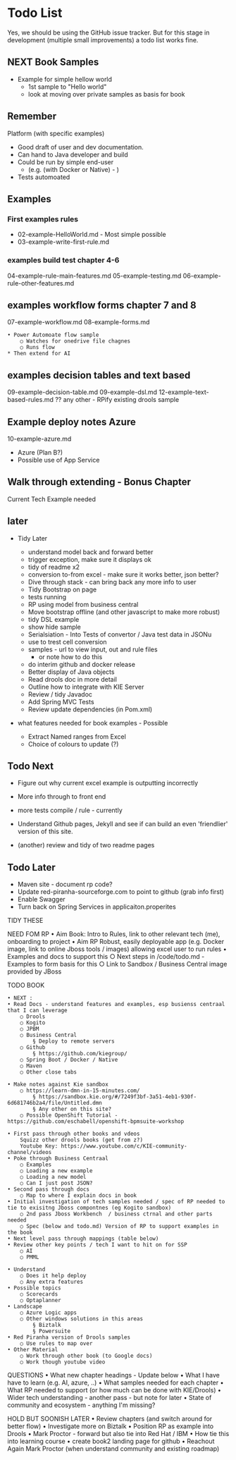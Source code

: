 # Todo List

Yes, we should be using the GitHub issue tracker. But for this stage in development (multiple small improvements) a todo list works fine.

## NEXT Book Samples

* Example for simple hellow world
  * 1st sample to "Hello world"
  * look at moving over private samples as basis for book

## Remember

Platform (with specific examples)

* Good draft of user and dev documentation.
* Can hand to Java developer and build
* Could be run by simple end-user
  * (e.g. (with Docker or Native) - )
* Tests automoated

## Examples

### First examples rules

* 02-example-HelloWorld.md - Most simple possible
* 03-example-write-first-rule.md


### examples build test chapter 4-6

04-example-rule-main-features.md
05-example-testing.md
06-example-rule-other-features.md

## examples workflow forms chapter 7 and 8
07-example-workflow.md
08-example-forms.md

	• Power Automoate flow sample
		○ Watches for onedrive file chagnes
		○ Runs flow
	* Then extend for AI 

## examples decision tables and text based

09-example-decision-table.md
09-example-dsl.md
12-example-text-based-rules.md
?? any other - RPify existing drools sample



## Example deploy notes Azure
10-example-azure.md

* Azure (Plan B?)
* Possible use of App Service



## Walk through extending - Bonus Chapter
Current Tech Example needed


    

## later


* Tidy Later
  * understand model back and forward better
  * trigger exception, make sure it displays ok
  * tidy of readme x2
  * conversion to-from excel - make sure it works better, json better?
  * Dive through stack - can bring back any more info to user
  * Tidy Bootstrap on page
  * tests running
  * RP using model from business central
  * Move bootstrap offline (and other javascript to make more robust)
  * tidy DSL example
  * show hide sample
  * Serialsiation - Into Tests of convertor / Java test data in JSONu
  * use to trest cell conversion
  * samples - url to view input, out and rule files
    * or note how to do this
  * do interim github and docker release
  * Better display of Java objects
  * Read drools doc in more detail
  * Outline how to integrate with KIE Server
  * Review / tidy Javadoc
  * Add Spring MVC Tests
  * Review update dependencies (in Pom.xml)

* what features needed for book examples - Possible
  * Extract Named ranges from Excel
  * Choice of colours to update (?)

## Todo Next 

* Figure out why current excel example is outputting incorrectly
* More info through to front end
* more tests compile / rule - currently 

* Understand Github pages, Jekyll and see if can build an even 'friendlier' version of this site.
* (another) review and tidy of two readme pages





## Todo Later

* Maven site - document rp code?
* Update red-piranha-sourceforge.com to point to github (grab info first)
* Enable Swagger
* Turn back on Spring Services in applicaiton.properites



TIDY THESE

NEED FOM RP
	• Aim Book: Intro to Rules, link to other relevant tech (me), onboarding to project
	• Aim RP Robust, easily deployable app (e.g. Docker image, link to online Jboss tools / images) allowing excel user to run rules
	•  Examples and docs to support this 
		○ Next steps in /code/todo.md - Examples to form basis for this
		○ Link to Sandbox / Business Central image provided by JBoss
	
TODO BOOK
	
	• NEXT : 
	• Read Docs - understand features and examples, esp busienss centraal that I can leverage 
		○ Drools
		○ Kogito
		○ JPBM
		○ Business Central
			§ Deploy to remote servers
		○ Github
			§ https://github.com/kiegroup/
		○ Spring Boot / Docker / Native
		○ Maven
		○ Other close tabs
		
	• Make notes against Kie sandbox
		○ https://learn-dmn-in-15-minutes.com/
			§ https://sandbox.kie.org/#/7249f3bf-3a51-4eb1-930f-6d681746b2a4/file/Untitled.dmn
			§ Any other on this site?
		○ Possible OpenShift Tutorial - https://github.com/eschabell/openshift-bpmsuite-workshop
	
	• First pass through other books and vdeos
		Squizz other drools books (get from z?)
		Youtube Key: https://www.youtube.com/c/KIE-community-channel/videos
	• Poke through Business Centraal
		○ Examples
		○ Loading a new example
		○ Loading a new model
		○ Can I just post JSON?
	• Second pass through docs
		○ Map to where I explain docs in book
	• Initial investigation of tech samples needed / spec of RP needed to tie to exisitng Jboss compontnes (eg Kogito sandbox)
		○ 2nd pass Jboss Workbench  / business ctrnal and other parts needed
		○ Spec (below and todo.md) Version of RP to support examples in the book
	• Next level pass through mappings (table below)
	• Review other key points / tech I want to hit on for SSP 
		○ AI
		○ PMML
		
	• Understand 
		○ Does it help deploy
		○ Any extra features
	• Possible topics
		○ Scorecards
		○ Optaplanner
	• Landscape
		○ Azure Logic apps
		○ Other windows solutions in this areas
			§ Biztalk
			§ Powersuite
	• Red Piranha version of Drools samples
		○ Use rules to map over
	• Other Material
		○ Work through other book (to Google docs)
		○ Work though youtube video


QUESTIONS
	• What new chapter headings - Update below
	• What I have have to learn (e.g. AI, azure, ..)
	• What samples needed for each chapter
	• What RP needed to support (or how much can be done with KIE/Drools)
	• Wider tech understanding - another pass - but note for later
	• State of community and ecosystem - anything I'm missing?

HOLD BUT SOONISH
LATER
	• Review chapters (and switch around for better flow)
	• Investigate more on Biztalk
	• Position RP as example into Drools
	• Mark Proctor - forward but also tie into Red Hat / IBM
	• How tie this into learning course
	• create book2 landing page for github
	• Reachout Again  Mark Proctor (when understand community and existing roadmap)
	
	
	
		
			


